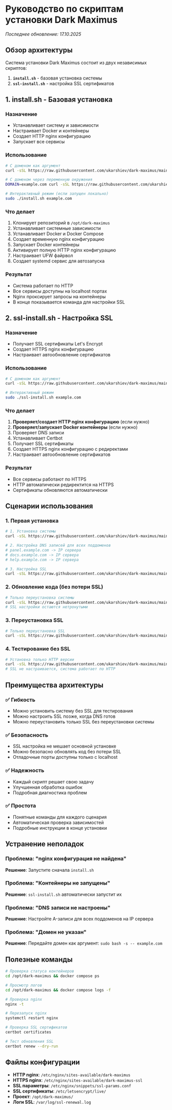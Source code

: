 # Руководство по скриптам установки Dark Maximus

*Последнее обновление: 17.10.2025*

## Обзор архитектуры

Система установки Dark Maximus состоит из двух независимых скриптов:

1. **`install.sh`** - базовая установка системы
2. **`ssl-install.sh`** - настройка SSL сертификатов

## 1. install.sh - Базовая установка

### Назначение
- Устанавливает систему и зависимости
- Настраивает Docker и контейнеры
- Создает HTTP nginx конфигурацию
- Запускает все сервисы

### Использование
```bash
# С доменом как аргумент
curl -sSL https://raw.githubusercontent.com/ukarshiev/dark-maximus/main/install.sh | sudo bash -s -- example.com

# С доменом через переменную окружения
DOMAIN=example.com curl -sSL https://raw.githubusercontent.com/ukarshiev/dark-maximus/main/install.sh | sudo bash

# Интерактивный режим (если запущен локально)
sudo ./install.sh example.com
```

### Что делает
1. Клонирует репозиторий в `/opt/dark-maximus`
2. Устанавливает системные зависимости
3. Устанавливает Docker и Docker Compose
4. Создает временную nginx конфигурацию
5. Запускает Docker контейнеры
6. Активирует полную HTTP nginx конфигурацию
7. Настраивает UFW файрвол
8. Создает systemd сервис для автозапуска

### Результат
- Система работает по HTTP
- Все сервисы доступны на localhost портах
- Nginx проксирует запросы на контейнеры
- В конце показывается команда для настройки SSL

## 2. ssl-install.sh - Настройка SSL

### Назначение
- Получает SSL сертификаты Let's Encrypt
- Создает HTTPS nginx конфигурацию
- Настраивает автообновление сертификатов

### Использование
```bash
# С доменом как аргумент
curl -sSL https://raw.githubusercontent.com/ukarshiev/dark-maximus/main/ssl-install.sh | sudo bash -s -- example.com

# Интерактивный режим
sudo ./ssl-install.sh example.com
```

### Что делает
1. **Проверяет/создает HTTP nginx конфигурацию** (если нужно)
2. **Проверяет/запускает Docker контейнеры** (если нужно)
3. Проверяет DNS записи
4. Устанавливает Certbot
5. Получает SSL сертификаты
6. Создает HTTPS nginx конфигурацию с редиректами
7. Настраивает автообновление сертификатов

### Результат
- Все сервисы работают по HTTPS
- HTTP автоматически редиректится на HTTPS
- Сертификаты обновляются автоматически

## Сценарии использования

### 1. Первая установка
```bash
# 1. Установка системы
curl -sSL https://raw.githubusercontent.com/ukarshiev/dark-maximus/main/install.sh | sudo bash -s -- example.com

# 2. Настройка DNS записей для всех поддоменов
# panel.example.com -> IP сервера
# docs.example.com -> IP сервера  
# help.example.com -> IP сервера

# 3. Настройка SSL
curl -sSL https://raw.githubusercontent.com/ukarshiev/dark-maximus/main/ssl-install.sh | sudo bash -s -- example.com
```

### 2. Обновление кода (без потери SSL)
```bash
# Только переустановка системы
curl -sSL https://raw.githubusercontent.com/ukarshiev/dark-maximus/main/install.sh | sudo bash -s -- example.com
# SSL настройки остаются нетронутыми
```

### 3. Переустановка SSL
```bash
# Только переустановка SSL
curl -sSL https://raw.githubusercontent.com/ukarshiev/dark-maximus/main/ssl-install.sh | sudo bash -s -- example.com
```

### 4. Тестирование без SSL
```bash
# Установка только HTTP версии
curl -sSL https://raw.githubusercontent.com/ukarshiev/dark-maximus/main/install.sh | sudo bash -s -- example.com
# SSL не настраивается, система работает по HTTP
```

## Преимущества архитектуры

### ✅ Гибкость
- Можно установить систему без SSL для тестирования
- Можно настроить SSL позже, когда DNS готов
- Можно переустановить только SSL без переустановки системы

### ✅ Безопасность
- SSL настройка не мешает основной установке
- Можно безопасно обновлять код без потери SSL
- Отладочные порты доступны только с localhost

### ✅ Надежность
- Каждый скрипт решает свою задачу
- Улучшенная обработка ошибок
- Подробная диагностика проблем

### ✅ Простота
- Понятные команды для каждого сценария
- Автоматическая проверка зависимостей
- Подробные инструкции в конце установки

## Устранение неполадок

### Проблема: "nginx конфигурация не найдена"
**Решение**: Запустите сначала `install.sh`

### Проблема: "Контейнеры не запущены"
**Решение**: `ssl-install.sh` автоматически запустит их

### Проблема: "DNS записи не настроены"
**Решение**: Настройте A-записи для всех поддоменов на IP сервера

### Проблема: "Домен не указан"
**Решение**: Передайте домен как аргумент: `sudo bash -s -- example.com`

## Полезные команды

```bash
# Проверка статуса контейнеров
cd /opt/dark-maximus && docker compose ps

# Просмотр логов
cd /opt/dark-maximus && docker compose logs -f

# Проверка nginx
nginx -t

# Перезапуск nginx
systemctl restart nginx

# Проверка SSL сертификатов
certbot certificates

# Тест обновления SSL
certbot renew --dry-run
```

## Файлы конфигурации

- **HTTP nginx**: `/etc/nginx/sites-available/dark-maximus`
- **HTTPS nginx**: `/etc/nginx/sites-available/dark-maximus-ssl`
- **SSL параметры**: `/etc/nginx/snippets/ssl-params.conf`
- **SSL сертификаты**: `/etc/letsencrypt/live/`
- **Проект**: `/opt/dark-maximus/`
- **Логи SSL**: `/var/log/ssl-renewal.log`
